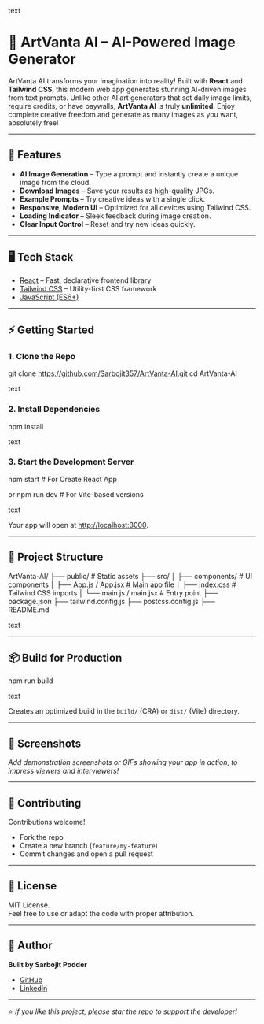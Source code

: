 text
# 🎨 ArtVanta AI – AI-Powered Image Generator

ArtVanta AI transforms your imagination into reality! Built with **React** and **Tailwind CSS**, this modern web app generates stunning AI-driven images from text prompts. Unlike other AI art generators that set daily image limits, require credits, or have paywalls, **ArtVanta AI** is truly **unlimited**. Enjoy complete creative freedom and generate as many images as you want, absolutely free!

---

## 🚀 Features

- **AI Image Generation** – Type a prompt and instantly create a unique image from the cloud.
- **Download Images** – Save your results as high-quality JPGs.
- **Example Prompts** – Try creative ideas with a single click.
- **Responsive, Modern UI** – Optimized for all devices using Tailwind CSS.
- **Loading Indicator** – Sleek feedback during image creation.
- **Clear Input Control** – Reset and try new ideas quickly.

---

## 🖥️ Tech Stack

- [React](https://react.dev/) – Fast, declarative frontend library
- [Tailwind CSS](https://tailwindcss.com/) – Utility-first CSS framework
- [JavaScript (ES6+)](https://developer.mozilla.org/en-US/docs/Web/JavaScript)

---

## ⚡ Getting Started

### 1. **Clone the Repo**

git clone https://github.com/Sarbojit357/ArtVanta-AI.git
cd ArtVanta-AI

text

### 2. **Install Dependencies**

npm install

text

### 3. **Start the Development Server**

npm start # For Create React App

or
npm run dev # For Vite-based versions

text

Your app will open at [http://localhost:3000](http://localhost:3000).

---

## 📁 Project Structure

ArtVanta-AI/
├── public/ # Static assets
├── src/
│ ├── components/ # UI components
│ ├── App.js / App.jsx # Main app file
│ ├── index.css # Tailwind CSS imports
│ └── main.js / main.jsx # Entry point
├── package.json
├── tailwind.config.js
├── postcss.config.js
├── README.md

text

---

## 📦 Build for Production

npm run build

text

Creates an optimized build in the `build/` (CRA) or `dist/` (Vite) directory.

---

## 📸 Screenshots

_Add demonstration screenshots or GIFs showing your app in action, to impress viewers and interviewers!_

---

## 🤝 Contributing

Contributions welcome!  
- Fork the repo  
- Create a new branch (`feature/my-feature`)  
- Commit changes and open a pull request

---

## 📜 License

MIT License.  
Feel free to use or adapt the code with proper attribution.

---

## 👤 Author

**Built by Sarbojit Podder**  
- [GitHub](https://github.com/Sarbojit357)
- [LinkedIn](https://www.linkedin.com/)

---

⭐️ _If you like this project, please star the repo to support the developer!_